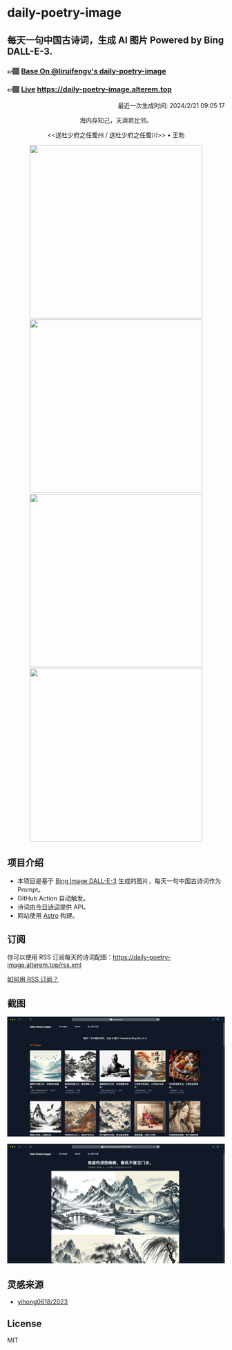 
# daily-poetry-image

## 每天一句中国古诗词，生成 AI 图片 Powered by Bing DALL-E-3.

### 👉🏽 [Base On @liruifengv's daily-poetry-image](https://github.com/liruifengv/daily-poetry-image)

### 👉🏽 [Live](https://daily-poetry-image.alterem.top/) https://daily-poetry-image.alterem.top

<p align="right">
  最近一次生成时间: 2024/2/21 09:05:17
</p>
<p align="center">
海内存知己，天涯若比邻。
</p>
<p align="center">
<<送杜少府之任蜀州 / 送杜少府之任蜀川>> • 王勃
</p>
<p align="center">
<img src="https://tse1.mm.bing.net/th/id/OIG3.R560mhdm7iPS.YpXaa6m" height="400" width="400" />
<img src="https://tse3.mm.bing.net/th/id/OIG3.RrF0GrVXiTT2s5eRauiZ" height="400" width="400" />
<img src="https://tse4.mm.bing.net/th/id/OIG3.0jkSk7QRJw.71Cmzsdoq" height="400" width="400" />
<img src="https://tse2.mm.bing.net/th/id/OIG3.vcpvugAw6t3gX5xoWxHC" height="400" width="400" />
</p>

## 项目介绍

-   本项目是基于 [Bing Image DALL-E-3](https://www.bing.com/images/create) 生成的图片，每天一句中国古诗词作为 Prompt。
-   GitHub Action 自动触发。
-   诗词由[今日诗词](https://www.jinrishici.com/)提供 API。
-   网站使用 [Astro](https://astro.build) 构建。

## 订阅

你可以使用 RSS 订阅每天的诗词配图：https://daily-poetry-image.alterem.top/rss.xml

[如何用 RSS 订阅？](https://zhuanlan.zhihu.com/p/55026716)

## 截图

![图片列表](./screenshots/Snipaste_2023-12-28_21-00-26.png)

![图片详情](./screenshots/Snipaste_2023-12-28_21-00-53.png)

## 灵感来源

-   [yihong0618/2023](https://github.com/yihong0618/2023)

## License

MIT
